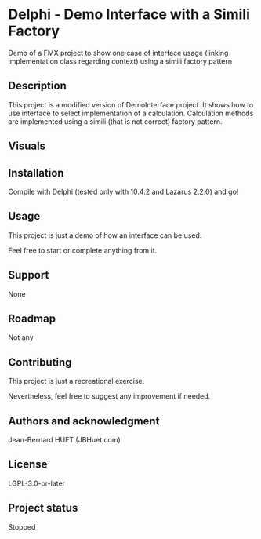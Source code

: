 # Delphi - Demo Interface with a Simili Factory

Demo of a FMX project to show one case of interface usage (linking implementation class regarding context) using a simili factory pattern

## Description
This project is a modified version of DemoInterface project.
It shows how to use interface to select implementation of a calculation.
Calculation methods are implemented using a simili (that is not correct) factory pattern.

## Visuals


## Installation
Compile with Delphi (tested only with 10.4.2 and Lazarus 2.2.0) and go!

## Usage
This project is just a demo of how an interface can be used.

Feel free to start or complete anything from it.

## Support
None

## Roadmap
Not any

## Contributing
This project is just a recreational exercise.

Nevertheless, feel free to suggest any improvement if needed.

## Authors and acknowledgment
Jean-Bernard HUET (JBHuet.com)

## License
LGPL-3.0-or-later

## Project status
Stopped
